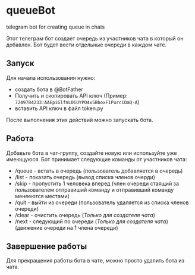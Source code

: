 # queueBot
telegram bot for creating queue in chats

Этот телеграм бот создает очередь из участников чата в который он добавлен.
Бот будет вести отдельные очереди в каждом чате.

## Запуск
Для начала использования нужно:
  * создать бота в @BotFather
  * Получить и скопировать API ключ (Пример: `7249784233:AAEрiGlfnL0iUYPO4x5BboxFIPurciOaQ-A`)
  * вставить API ключ в файл token.py

После выполнения этих действий можно запускать бота.

## Работа
Добавьте бота в чат-группу, создайте новую или используйте уже имеющуюся.
Бот принимает следующие команды от участников чата:
  * /queue - встать в очередь (пользователь добавляется в очередь)
  * /list - показать очередь (вывод списка членов очерди)
  * /skip - пропустить 1 человека вперед (член очереди стаящий за пользователем отправиший команду и отправивший команду меняеются местами)
  * /quit - выйти из очереди (пользователь удаляется из списка членов очереди)
  * /clear - очистить очередь (_Только для создателя чата_)
  * /next - следующий по очереди (_Только для создателя чата_) (движение очереди на 1 члена очереди)

## Завершение работы
Для прекращения работы бота в чате, можно просто удалить бота из чата.



